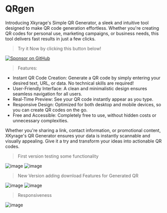 # QRgen
Introducing Xkyrage's Simple QR Generator, a sleek and intuitive tool designed to make QR code generation effortless. Whether you're creating QR codes for personal use, marketing campaigns, or business needs, this tool delivers fast results in just a few clicks.

> Try it Now by clicking this button below!

[![Sponsor on GitHub](https://dabuttonfactory.com/button.png?t=QRgen&f=Calibri-Bold&ts=28&tc=fff&hp=45&vp=20&w=1000&h=50&c=11&bgt=unicolored&bgc=33c0c0)](https://xkyrage.github.io/QRgen/)

> Features:
- Instant QR Code Creation: Generate a QR code by simply entering your desired text, URL, or data. No technical skills are required!
- User-Friendly Interface: A clean and minimalistic design ensures seamless navigation for all users.
- Real-Time Preview: See your QR code instantly appear as you type.
- Responsive Design: Optimized for both desktop and mobile devices, so you can create QR codes on the go.
- Free and Accessible: Completely free to use, without hidden costs or unnecessary complexities.

Whether you're sharing a link, contact information, or promotional content, XKyrage's QR Generator ensures your data is instantly scannable and visually appealing. Give it a try and transform your ideas into actionable QR codes.

> First version testing some functionality

![image](https://github.com/user-attachments/assets/82f12c81-e366-4464-a881-830e58b434b8)
![image](https://github.com/user-attachments/assets/3f8758fd-fd85-422d-9f1e-9a50ff420ea2)

> New Version adding download Features for Generated QR

![image](https://github.com/user-attachments/assets/12e78868-933b-495b-98f6-51bb51785240)
![image](https://github.com/user-attachments/assets/213ed51c-d191-4a34-8985-8e52a5a9410e)

> Responsiveness

![image](https://github.com/user-attachments/assets/3830b310-bd47-4b6d-8ec7-7798a8e5e798)


